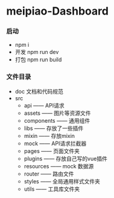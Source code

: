 # meipiao-Dashboard
### 启动
* npm i
* 开发 npm run dev
* 打包  npm run build


### 文件目录
+ doc 文档和代码规范
+ src
  - api —— API请求
  - assets —— 图片等资源文件
  - components —— 通用组件
  - libs —— 存放了一些插件
  - mixin —— 存放mixin
  - mock —— API请求拦截器
  - pages —— 页面文件夹
  - plugins —— 存放自己写的vue插件
  - resources —— mock 数据源
  - router —— 路由文件
  - styles —— 全局通用样式文件夹
  - utils —— 工具库文件夹
